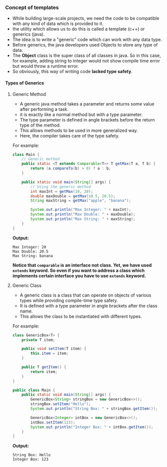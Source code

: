 ### Concept of templates
- While building large-scale projects, we need the code to be compatible with any kind of data which is provided to it.
- the utility which allows us to do this is called a template (c++) or generics (java).
- The idea is to write a "generic" code which can work with any data type.
- Before generics, the java developers used Objects to store any type of data.
- The **Object** class is the super class of all classes in java. So in this case, for example, adding string to integer would not show compile time error but would throw a runtime error.
- So obviously, this way of writing code **lacked type safety**.

#### Types of Generics
1. Generic Method
    - A generic java method takes a parameter and returns some value after performing a task.
    - it is exactly like a normal method but with a type parameter.
    - The type parameter is defined in angle brackets before the return type of the method.
    - This allows methods to be used in more generalized way.
    - Here, the compiler takes care of the type safety.

    For example:
    ```java
    class Main {
        // Generic method
        public static <T extends Comparable<T>> T getMax(T a, T b) {
            return (a.compareTo(b) > 0) ? a : b;
        }

        public static void main(String[] args) {
            // Using the generic method
            int maxInt = getMax(10, 20);
            double maxDouble = getMax(10.5, 20.5);
            String maxString = getMax("apple", "banana");

            System.out.println("Max Integer: " + maxInt);
            System.out.println("Max Double: " + maxDouble);
            System.out.println("Max String: " + maxString);
        }
    }
    ```
    **Output:**
    ```
    Max Integer: 20
    Max Double: 20.5
    Max String: banana
    ```
    **Notice that `comparable` is an interface not class. Yet, we have used `extends` keyword. So even if you want to address a class which implements certain interface you have to use `extends` keyword.**

2. Generic Class
    - A generic class is a class that can operate on objects of various types while providing compile-time type safety.
    - It is defined with a type parameter in angle brackets after the class name.
    - This allows the class to be instantiated with different types.

    For example:
    ```java
    class GenericBox<T> {
        private T item;

        public void setItem(T item) {
            this.item = item;
        }

        public T getItem() {
            return item;
        }
    }

    public class Main {
        public static void main(String[] args) {
            GenericBox<String> stringBox = new GenericBox<>();
            stringBox.setItem("Hello");
            System.out.println("String Box: " + stringBox.getItem());

            GenericBox<Integer> intBox = new GenericBox<>();
            intBox.setItem(123);
            System.out.println("Integer Box: " + intBox.getItem());
        }
    }
    ```
    **Output:**
    ```
    String Box: Hello
    Integer Box: 123
    ```